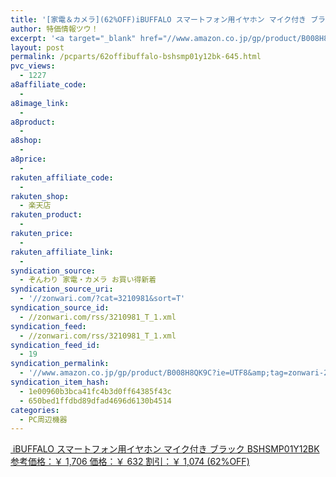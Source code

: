 ```yaml
---
title: '[家電＆カメラ](62%OFF)iBUFFALO スマートフォン用イヤホン マイク付き ブラック BSHSMP01Y12BK ￥632'
author: 特価情報ツウ！
excerpt: '<a target="_blank" href="//www.amazon.co.jp/gp/product/B008H8QK9C?ie=UTF8&amp;tag=zonwari-22&amp;linkCode=as2&amp;camp=247&amp;creative=7399&amp;creativeASIN=B008H8QK9C"><img src="//ecx.images-amazon.com/images/I/31SxeQ-dBwL._SL100_.jpg"><br>iBUFFALO &#12473;&#12510;&#12540;&#12488;&#12501;&#12457;&#12531;&#29992;&#12452;&#12516;&#12507;&#12531; &#12510;&#12452;&#12463;&#20184;&#12365; &#12502;&#12521;&#12483;&#12463; BSHSMP01Y12BK<br>&#21442;&#32771;&#20385;&#26684;&#65306;&#65509; 1,706<br>&#20385;&#26684;&#65306;&#65509; 632<br>&#21106;&#24341;&#65306;&#65509; 1,074 (62%OFF)</a>'
layout: post
permalink: /pcparts/62offibuffalo-bshsmp01y12bk-645.html
pvc_views:
  - 1227
a8affiliate_code:
  -
a8image_link:
  -
a8product:
  -
a8shop:
  -
a8price:
  -
rakuten_affiliate_code:
  -
rakuten_shop:
  - 楽天店
rakuten_product:
  -
rakuten_price:
  -
rakuten_affiliate_link:
  -
syndication_source:
  - ぞんわり 家電・カメラ お買い得新着
syndication_source_uri:
  - '//zonwari.com/?cat=3210981&sort=T'
syndication_source_id:
  - //zonwari.com/rss/3210981_T_1.xml
syndication_feed:
  - //zonwari.com/rss/3210981_T_1.xml
syndication_feed_id:
  - 19
syndication_permalink:
  - '//www.amazon.co.jp/gp/product/B008H8QK9C?ie=UTF8&amp;tag=zonwari-22&amp;linkCode=as2&amp;camp=247&amp;creative=7399&amp;creativeASIN=B008H8QK9C'
syndication_item_hash:
  - 1e00960b3bca41fc4b3d0ff64385f43c
  - 650bed1ffdbd89dfad4696d6130b4514
categories:
  - PC周辺機器
---
```

[<img src='//i1.wp.com/ecx.images-amazon.com/images/I/31SxeQ-dBwL._SL150_.jpg?w=546' title="" alt="" data-recalc-dims="1" />
iBUFFALO スマートフォン用イヤホン マイク付き ブラック BSHSMP01Y12BK
参考価格：￥ 1,706
価格：￥ 632
割引：￥ 1,074 (62%OFF)][1]

 [1]: //www.amazon.co.jp/gp/product/B008H8QK9C?ie=UTF8&#038;tag=tokkajohotsu-22&#038;linkCode=as2&#038;camp=247&#038;creative=7399&#038;creativeASIN=B008H8QK9C